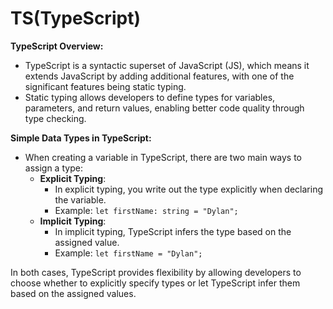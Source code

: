# TS(TypeScript)

**TypeScript Overview:**

- TypeScript is a syntactic superset of JavaScript (JS), which means it extends JavaScript by adding additional features, with one of the significant features being static typing.
- Static typing allows developers to define types for variables, parameters, and return values, enabling better code quality through type checking.

**Simple Data Types in TypeScript:**

- When creating a variable in TypeScript, there are two main ways to assign a type:
  - **Explicit Typing**:
    - In explicit typing, you write out the type explicitly when declaring the variable.
    - Example: `let firstName: string = "Dylan";`
  - **Implicit Typing**:
    - In implicit typing, TypeScript infers the type based on the assigned value.
    - Example: `let firstName = "Dylan";`

In both cases, TypeScript provides flexibility by allowing developers to choose whether to explicitly specify types or let TypeScript infer them based on the assigned values.
